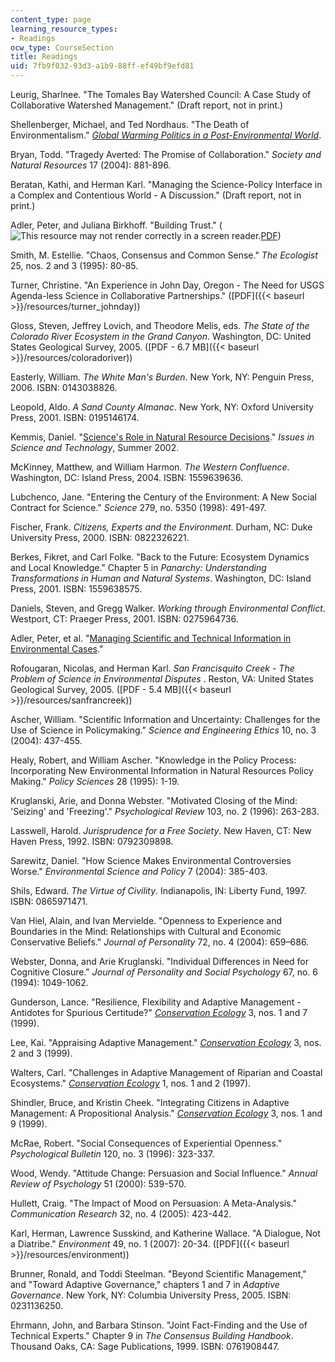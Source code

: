 ```yaml
---
content_type: page
learning_resource_types:
- Readings
ocw_type: CourseSection
title: Readings
uid: 7fb9f032-93d3-a1b9-88ff-ef49bf9efd81
---
```


Leurig, Sharlnee. "The Tomales Bay Watershed Council: A Case Study of Collaborative Watershed Management." (Draft report, not in print.)

Shellenberger, Michael, and Ted Nordhaus. "The Death of Environmentalism." [_Global Warming Politics in a Post-Environmental World_](http://www.grist.org/news/maindish/2005/01/13/doe-reprint/).

Bryan, Todd. "Tragedy Averted: The Promise of Collaboration." _Society and Natural Resources_ 17 (2004): 881-896.

Beratan, Kathi, and Herman Karl. "Managing the Science-Policy Interface in a Complex and Contentious World - A Discussion." (Draft report, not in print.)

Adler, Peter, and Juliana Birkhoff. "Building Trust." (![This resource may not render correctly in a screen reader.](/images/inacessible.gif)[PDF](https://www.doi.gov/sites/doi.gov/files/uploads/building_trust_adler_birkhoff.pdf))

Smith, M. Estellie. "Chaos, Consensus and Common Sense." _The Ecologist_ 25, nos. 2 and 3 (1995): 80-85.

Turner, Christine. "An Experience in John Day, Oregon - The Need for USGS Agenda-less Science in Collaborative Partnerships." ([PDF]({{< baseurl >}}/resources/turner_johnday))

Gloss, Steven, Jeffrey Lovich, and Theodore Melis, eds. _The State of the Colorado River Ecosystem in the Grand Canyon_. Washington, DC: United States Geological Survey, 2005. ([PDF - 6.7 MB]({{< baseurl >}}/resources/coloradoriver))

Easterly, William. _The White Man's Burden_. New York, NY: Penguin Press, 2006. ISBN: 0143038826.

Leopold, Aldo. _A Sand County Almanac_. New York, NY: Oxford University Press, 2001. ISBN: 0195146174.

Kemmis, Daniel. "[Science's Role in Natural Resource Decisions](https://issues.org/p_kemmis/#:~:text=Collaborative%20efforts%20that%20rely%20on,resolving%20difficult%20land%20use%20issues.&text=This%20nexus%20was%20woven%20into,turn%20of%20the%20last%20century.)." _Issues in Science and Technology_, Summer 2002.

McKinney, Matthew, and William Harmon. _The Western Confluence_. Washington, DC: Island Press, 2004. ISBN: 1559639636.

Lubchenco, Jane. "Entering the Century of the Environment: A New Social Contract for Science." _Science_ 279, no. 5350 (1998): 491-497.

Fischer, Frank. _Citizens, Experts and the Environment_. Durham, NC: Duke University Press, 2000. ISBN: 0822326221.

Berkes, Fikret, and Carl Folke. "Back to the Future: Ecosystem Dynamics and Local Knowledge." Chapter 5 in _Panarchy: Understanding Transformations in Human and Natural Systems_. Washington, DC: Island Press, 2001. ISBN: 1559638575.

Daniels, Steven, and Gregg Walker. _Working through Environmental Conflict_. Westport, CT: Praeger Press, 2001. ISBN: 0275964736.

Adler, Peter, et al. "[Managing Scientific and Technical Information in Environmental Cases](http://www.mediate.com/)."

Rofougaran, Nicolas, and Herman Karl. _San Francisquito Creek - The Problem of Science in Environmental Disputes_ . Reston, VA: United States Geological Survey, 2005. ([PDF - 5.4 MB]({{< baseurl >}}/resources/sanfrancreek))

Ascher, William. "Scientific Information and Uncertainty: Challenges for the Use of Science in Policymaking." _Science and Engineering Ethics_ 10, no. 3 (2004): 437-455.

Healy, Robert, and William Ascher. "Knowledge in the Policy Process: Incorporating New Environmental Information in Natural Resources Policy Making." _Policy Sciences_ 28 (1995): 1-19.

Kruglanski, Arie, and Donna Webster. "Motivated Closing of the Mind: 'Seizing' and 'Freezing'." _Psychological Review_ 103, no. 2 (1996): 263-283.

Lasswell, Harold. _Jurisprudence for a Free Society_. New Haven, CT: New Haven Press, 1992. ISBN: 0792309898.

Sarewitz, Daniel. "How Science Makes Environmental Controversies Worse." _Environmental Science and Policy_ 7 (2004): 385-403.

Shils, Edward. _The Virtue of Civility_. Indianapolis, IN: Liberty Fund, 1997. ISBN: 0865971471.

Van Hiel, Alain, and Ivan Mervielde. "Openness to Experience and Boundaries in the Mind: Relationships with Cultural and Economic Conservative Beliefs." _Journal of Personality_ 72, no. 4 (2004): 659–686.

Webster, Donna, and Arie Kruglanski. "Individual Differences in Need for Cognitive Closure." _Journal of Personality and Social Psychology_ 67, no. 6 (1994): 1049-1062.

Gunderson, Lance. "Resilience, Flexibility and Adaptive Management - Antidotes for Spurious Certitude?" [_Conservation Ecology_](http://www.ecologyandsociety.org/vol3/iss1/art7) 3, nos. 1 and 7 (1999).

Lee, Kai. "Appraising Adaptive Management." [_Conservation Ecology_](http://www.ecologyandsociety.org/vol3/iss2/art3/) 3, nos. 2 and 3 (1999).

Walters, Carl. "Challenges in Adaptive Management of Riparian and Coastal Ecosystems." [_Conservation Ecology_](http://www.ecologyandsociety.org/vol1/iss2/art1/) 1, nos. 1 and 2 (1997).

Shindler, Bruce, and Kristin Cheek. "Integrating Citizens in Adaptive Management: A Propositional Analysis." [_Conservation Ecology_](http://www.ecologyandsociety.org/vol3/iss1/art9/) 3, nos. 1 and 9 (1999).

McRae, Robert. "Social Consequences of Experiential Openness." _Psychological Bulletin_ 120, no. 3 (1996): 323-337.

Wood, Wendy. "Attitude Change: Persuasion and Social Influence." _Annual Review of Psychology_ 51 (2000): 539-570.

Hullett, Craig. "The Impact of Mood on Persuasion: A Meta-Analysis." _Communication Research_ 32, no. 4 (2005): 423-442.

Karl, Herman, Lawrence Susskind, and Katherine Wallace. "A Dialogue, Not a Diatribe." _Environment_ 49, no. 1 (2007): 20-34. ([PDF]({{< baseurl >}}/resources/environment))

Brunner, Ronald, and Toddi Steelman. "Beyond Scientific Management," and "Toward Adaptive Governance," chapters 1 and 7 in _Adaptive Governance_. New York, NY: Columbia University Press, 2005. ISBN: 0231136250.

Ehrmann, John, and Barbara Stinson. "Joint Fact-Finding and the Use of Technical Experts." Chapter 9 in _The Consensus Building Handbook_. Thousand Oaks, CA: Sage Publications, 1999. ISBN: 0761908447.